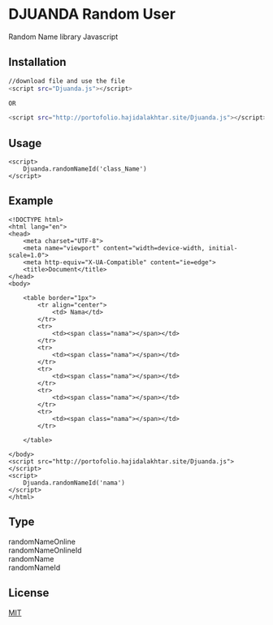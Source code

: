 # DJUANDA Random User
Random Name library Javascript

## Installation



```bash
//download file and use the file
<script src="Djuanda.js"></script>

OR

<script src="http://portofolio.hajidalakhtar.site/Djuanda.js"></script>
```


## Usage

```
<script>
    Djuanda.randomNameId('class_Name')
</script>
```
## Example

```
<!DOCTYPE html>
<html lang="en">
<head>
    <meta charset="UTF-8">
    <meta name="viewport" content="width=device-width, initial-scale=1.0">
    <meta http-equiv="X-UA-Compatible" content="ie=edge">
    <title>Document</title>
</head>
<body>

    <table border="1px">
        <tr align="center">
            <td> Nama</td>
        </tr>
        <tr>
            <td><span class="nama"></span></td>
        </tr>
        <tr>
            <td><span class="nama"></span></td>
        </tr>
        <tr>
            <td><span class="nama"></span></td>
        </tr>
        <tr>
            <td><span class="nama"></span></td>
        </tr>
        <tr>
            <td><span class="nama"></span></td>
        </tr>
        
    </table>

</body>
<script src="http://portofolio.hajidalakhtar.site/Djuanda.js"></script>
<script>
    Djuanda.randomNameId('nama')
</script>
</html>
```
## Type
randomNameOnline <br/> randomNameOnlineId <br/> randomName <br/>randomNameId





## License


[MIT](https://choosealicense.com/licenses/mit/)


